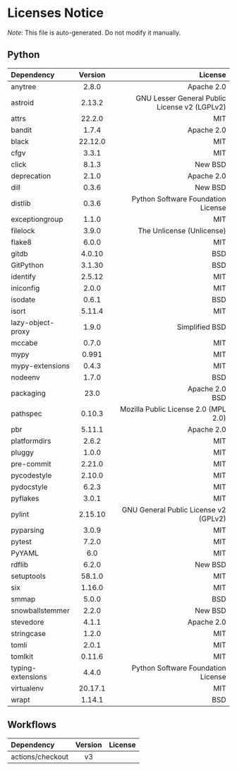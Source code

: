 # Licenses Notice
*Note*: This file is auto-generated. Do not modify it manually.
## Python
| Dependency | Version | License |
|:-----------|:-------:|--------:|
|anytree|2.8.0|Apache 2.0|
|astroid|2.13.2|GNU Lesser General Public License v2 (LGPLv2)|
|attrs|22.2.0|MIT|
|bandit|1.7.4|Apache 2.0|
|black|22.12.0|MIT|
|cfgv|3.3.1|MIT|
|click|8.1.3|New BSD|
|deprecation|2.1.0|Apache 2.0|
|dill|0.3.6|New BSD|
|distlib|0.3.6|Python Software Foundation License|
|exceptiongroup|1.1.0|MIT|
|filelock|3.9.0|The Unlicense (Unlicense)|
|flake8|6.0.0|MIT|
|gitdb|4.0.10|BSD|
|GitPython|3.1.30|BSD|
|identify|2.5.12|MIT|
|iniconfig|2.0.0|MIT|
|isodate|0.6.1|BSD|
|isort|5.11.4|MIT|
|lazy-object-proxy|1.9.0|Simplified BSD|
|mccabe|0.7.0|MIT|
|mypy|0.991|MIT|
|mypy-extensions|0.4.3|MIT|
|nodeenv|1.7.0|BSD|
|packaging|23.0|Apache 2.0<br/>BSD|
|pathspec|0.10.3|Mozilla Public License 2.0 (MPL 2.0)|
|pbr|5.11.1|Apache 2.0|
|platformdirs|2.6.2|MIT|
|pluggy|1.0.0|MIT|
|pre-commit|2.21.0|MIT|
|pycodestyle|2.10.0|MIT|
|pydocstyle|6.2.3|MIT|
|pyflakes|3.0.1|MIT|
|pylint|2.15.10|GNU General Public License v2 (GPLv2)|
|pyparsing|3.0.9|MIT|
|pytest|7.2.0|MIT|
|PyYAML|6.0|MIT|
|rdflib|6.2.0|New BSD|
|setuptools|58.1.0|MIT|
|six|1.16.0|MIT|
|smmap|5.0.0|BSD|
|snowballstemmer|2.2.0|New BSD|
|stevedore|4.1.1|Apache 2.0|
|stringcase|1.2.0|MIT|
|tomli|2.0.1|MIT|
|tomlkit|0.11.6|MIT|
|typing-extensions|4.4.0|Python Software Foundation License|
|virtualenv|20.17.1|MIT|
|wrapt|1.14.1|BSD|
## Workflows
| Dependency | Version | License |
|:-----------|:-------:|--------:|
|actions/checkout|v3||
